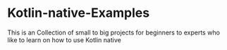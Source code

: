 # Kotlin-native-Examples
This is an Collection of small to big projects for beginners to experts who like to learn on how to use Kotlin native

